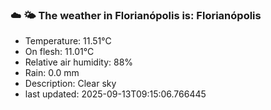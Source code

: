 ### ☁️ 🌤️  The weather in Florianópolis is: Florianópolis

- Temperature: 11.51°C
- On flesh: 11.01°C
- Relative air humidity: 88%
- Rain: 0.0 mm
- Description: Clear sky
- last updated: 2025-09-13T09:15:06.766445
